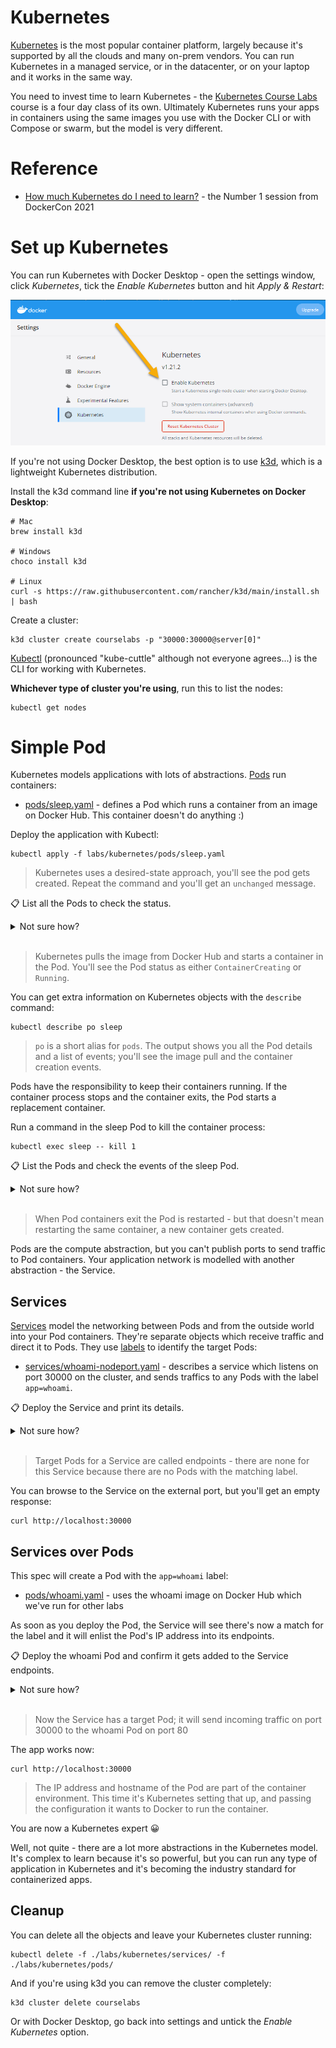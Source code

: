 # Kubernetes

[Kubernetes](https://kubernetes.io) is the most popular container platform, largely because it's supported by all the clouds and many on-prem vendors. You can run Kubernetes in a managed service, or in the datacenter, or on your laptop and it works in the same way.

You need to invest time to learn Kubernetes - the [Kubernetes Course Labs](https://kubernetes.courselabs.co) course is a four day class of its own. Ultimately Kubernetes runs your apps in containers using the same images you use with the Docker CLI or with Compose or swarm, but the model is very different.

# Reference

- [How much Kubernetes do I need to learn?](https://docker.events.cube365.net/dockercon-live/2021/content/Videos/zo9AAafDLCPRv2rom) - the Number 1 session from DockerCon 2021

# Set up Kubernetes

You can run Kubernetes with Docker Desktop - open the settings window, click _Kubernetes_, tick the _Enable Kubernetes_ button and hit _Apply & Restart_:

![Enabling Kubernetes in Docker Desktop](../../img/docker-desktop-kubernetes.png)

If you're not using Docker Desktop, the best option is to use [k3d](https://k3d.io/#installation), which is a lightweight Kubernetes distribution.

Install the k3d command line **if you're not using Kubernetes on Docker Desktop**:

```
# Mac
brew install k3d

# Windows
choco install k3d

# Linux
curl -s https://raw.githubusercontent.com/rancher/k3d/main/install.sh | bash
```

Create a cluster:

```
k3d cluster create courselabs -p "30000:30000@server[0]"
```

[Kubectl](https://kubernetes.io/docs/reference/generated/kubectl/kubectl-commands) (pronounced "kube-cuttle" although not everyone agrees...) is the CLI for working with Kubernetes. 

**Whichever type of cluster you're using**, run this to list the nodes:

```
kubectl get nodes
```

# Simple Pod

Kubernetes models applications with lots of abstractions. [Pods](https://kubernetes.io/docs/concepts/workloads/pods/) run containers:

- [pods/sleep.yaml](./pods/sleep.yaml) - defines a Pod which runs a container from an image on Docker Hub. This container doesn't do anything :)

Deploy the application with Kubectl:

``` 
kubectl apply -f labs/kubernetes/pods/sleep.yaml
```

> Kubernetes uses a desired-state approach, you'll see the pod gets created. Repeat the command and you'll get an `unchanged` message.

📋 List all the Pods to check the status.

<details>
  <summary>Not sure how?</summary>

```
# kubectl uses a standard [verb] [object] syntax:
kubectl get pods
```

</details><br/>

> Kubernetes pulls the image from Docker Hub and starts a container in the Pod. You'll see the Pod status as either `ContainerCreating` or `Running`.

You can get extra information on Kubernetes objects with the `describe` command:

```
kubectl describe po sleep
```

> `po` is a short alias for `pods`. The output shows you all the Pod details and a list of events; you'll see the image pull and the container creation events.

Pods have the responsibility to keep their containers running. If the container process stops and the container exits, the Pod starts a replacement container.

Run a command in the sleep Pod to kill the container process:

```
kubectl exec sleep -- kill 1
```

📋 List the Pods and check the events of the sleep Pod.

<details>
  <summary>Not sure how?</summary>

```
# the Pod list shows the restart count:
kubectl get pods

# the details show the container being replaced:
kubectl describe pod sleep
```

</details><br/>

> When Pod containers exit the Pod is restarted - but that doesn't mean restarting the same container, a new container gets created.

Pods are the compute abstraction, but you can't publish ports to send traffic to Pod containers. Your application network is modelled with another abstraction - the Service.

## Services

[Services](https://kubernetes.io/docs/concepts/services-networking/service/) model the networking between Pods and from the outside world into your Pod containers. They're separate objects which receive traffic and direct it to Pods. They use [labels](https://kubernetes.io/docs/concepts/overview/working-with-objects/labels/) to identify the target Pods:

- [services/whoami-nodeport.yaml](./services/whoami-nodeport.yaml) - describes a service which listens on port 30000 on the cluster, and sends traffics to any Pods with the label `app=whoami`.

📋 Deploy the Service and print its details.

<details>
  <summary>Not sure how?</summary>

```
# apply is used for all types of object:
kubectl apply -f labs/kubernetes/services/

# list the Services:
kubectl get service

# the details show Service's IP address and ports:
kubectl describe service whoami-np
```

</details><br/>

> Target Pods for a Service are called endpoints - there are none for this Service because there are no Pods with the matching label.

You can browse to the Service on the external port, but you'll get an empty response:

```
curl http://localhost:30000
```

## Services over Pods

This spec will create a Pod with the `app=whoami` label:

- [pods/whoami.yaml](./pods/whoami.yaml) - uses the whoami image on Docker Hub which we've run for other labs

As soon as you deploy the Pod, the Service will see there's now a match for the label and it will enlist the Pod's IP address into its endpoints.

📋 Deploy the whoami Pod and confirm it gets added to the Service endpoints.

<details>
  <summary>Not sure how?</summary>

```
# you can apply all the YAML files:
kubectl apply -f labs/kubernetes/pods/

# list Pods with a label selector, showing additional output:
kubectl get pods -l app=whoami -o wide

# the Pod IP will be in the Service endpoints:
kubectl describe service whoami-np
```

</details><br/>


> Now the Service has a target Pod; it will send incoming traffic on port 30000 to the whoami Pod on port 80

The app works now:

```
curl http://localhost:30000
```

> The IP address and hostname of the Pod are part of the container environment. This time it's Kubernetes setting that up, and passing the configuration it wants to Docker to run the container.

You are now a Kubernetes expert 😀 

Well, not quite - there are a lot more abstractions in the Kubernetes model. It's complex to learn because it's so powerful, but you can run any type of application in Kubernetes and it's becoming the industry standard for containerized apps.

## Cleanup

You can delete all the objects and leave your Kubernetes cluster running:

```
kubectl delete -f ./labs/kubernetes/services/ -f ./labs/kubernetes/pods/
```

And if you're using k3d you can remove the cluster completely:

```
k3d cluster delete courselabs
```

Or with Docker Desktop, go back into settings and untick the _Enable Kubernetes_ option.